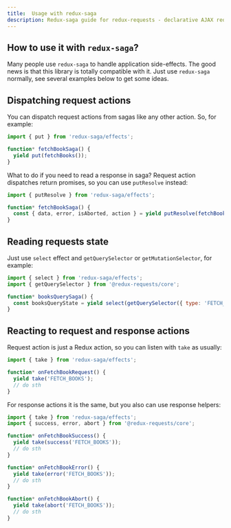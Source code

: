 ```yaml
---
title:  Usage with redux-saga
description: Redux-saga guide for redux-requests - declarative AJAX requests and automatic network state management for Redux
---
```


## How to use it with `redux-saga`?

Many people use `redux-saga` to handle application side-effects. The good news is
that this library is totally compatible with it. Just use `redux-saga` normally,
see several examples below to get some ideas.

## Dispatching request actions

You can dispatch request actions from sagas like any other action. So, for example:
```js
import { put } from 'redux-saga/effects';

function* fetchBookSaga() {
  yield put(fetchBooks());
}
```

What to do if you need to read a response in saga? Request action dispatches return
promises, so you can use `putResolve` instead:
```js
import { putResolve } from 'redux-saga/effects';

function* fetchBookSaga() {
  const { data, error, isAborted, action } = yield putResolve(fetchBooks());
}
```

## Reading requests state

Just use `select` effect and `getQuerySelector` or `getMutationSelector`, for example:
```js
import { select } from 'redux-saga/effects';
import { getQuerySelector } from '@redux-requests/core';

function* booksQuerySaga() {
  const booksQueryState = yield select(getQuerySelector({ type: 'FETCH_BOOKS' }));
}
```

## Reacting to request and response actions

Request action is just a Redux action, so you can listen with `take` as usually:
```js
import { take } from 'redux-saga/effects';

function* onFetchBookRequest() {
  yield take('FETCH_BOOKS');
  // do sth
}
```

For response actions it is the same, but you also can use response helpers:
```js
import { take } from 'redux-saga/effects';
import { success, error, abort } from '@redux-requests/core';

function* onFetchBookSuccess() {
  yield take(success('FETCH_BOOKS'));
  // do sth
}

function* onFetchBookError() {
  yield take(error('FETCH_BOOKS'));
  // do sth
}

function* onFetchBookAbort() {
  yield take(abort('FETCH_BOOKS'));
  // do sth
}
```


